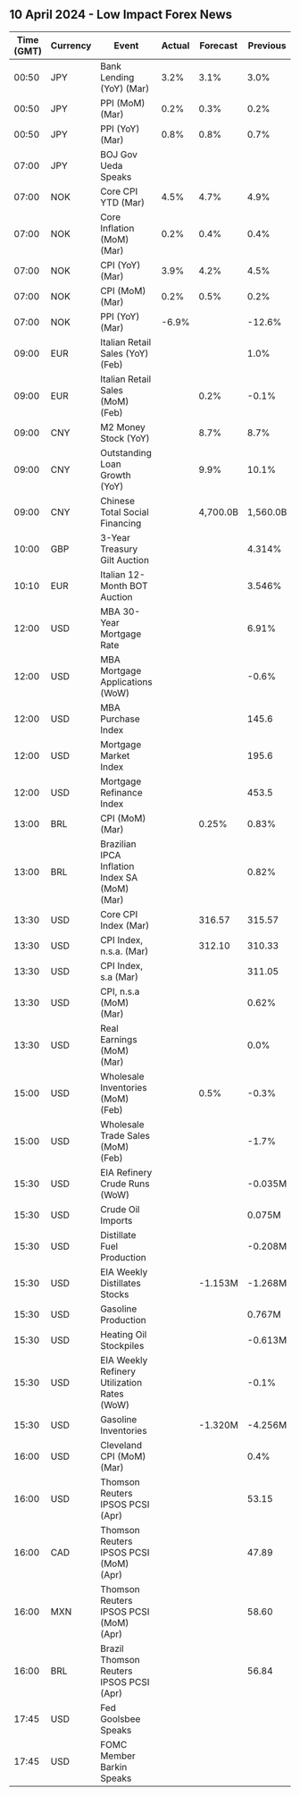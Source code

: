 ## 10 April 2024 - Low Impact Forex News

| Time (GMT) | Currency | Event | Actual | Forecast | Previous |
|------|----------|-------|--------|----------|----------|
| 00:50 | JPY | Bank Lending (YoY) (Mar) | 3.2% | 3.1% | 3.0% |
| 00:50 | JPY | PPI (MoM) (Mar) | 0.2% | 0.3% | 0.2% |
| 00:50 | JPY | PPI (YoY) (Mar) | 0.8% | 0.8% | 0.7% |
| 07:00 | JPY | BOJ Gov Ueda Speaks |  |  |  |
| 07:00 | NOK | Core CPI YTD (Mar) | 4.5% | 4.7% | 4.9% |
| 07:00 | NOK | Core Inflation (MoM) (Mar) | 0.2% | 0.4% | 0.4% |
| 07:00 | NOK | CPI (YoY) (Mar) | 3.9% | 4.2% | 4.5% |
| 07:00 | NOK | CPI (MoM) (Mar) | 0.2% | 0.5% | 0.2% |
| 07:00 | NOK | PPI (YoY) (Mar) | -6.9% |  | -12.6% |
| 09:00 | EUR | Italian Retail Sales (YoY) (Feb) |  |  | 1.0% |
| 09:00 | EUR | Italian Retail Sales (MoM) (Feb) |  | 0.2% | -0.1% |
| 09:00 | CNY | M2 Money Stock (YoY) |  | 8.7% | 8.7% |
| 09:00 | CNY | Outstanding Loan Growth (YoY) |  | 9.9% | 10.1% |
| 09:00 | CNY | Chinese Total Social Financing |  | 4,700.0B | 1,560.0B |
| 10:00 | GBP | 3-Year Treasury Gilt Auction |  |  | 4.314% |
| 10:10 | EUR | Italian 12-Month BOT Auction |  |  | 3.546% |
| 12:00 | USD | MBA 30-Year Mortgage Rate |  |  | 6.91% |
| 12:00 | USD | MBA Mortgage Applications (WoW) |  |  | -0.6% |
| 12:00 | USD | MBA Purchase Index |  |  | 145.6 |
| 12:00 | USD | Mortgage Market Index |  |  | 195.6 |
| 12:00 | USD | Mortgage Refinance Index |  |  | 453.5 |
| 13:00 | BRL | CPI (MoM) (Mar) |  | 0.25% | 0.83% |
| 13:00 | BRL | Brazilian IPCA Inflation Index SA (MoM) (Mar) |  |  | 0.82% |
| 13:30 | USD | Core CPI Index (Mar) |  | 316.57 | 315.57 |
| 13:30 | USD | CPI Index, n.s.a. (Mar) |  | 312.10 | 310.33 |
| 13:30 | USD | CPI Index, s.a (Mar) |  |  | 311.05 |
| 13:30 | USD | CPI, n.s.a (MoM) (Mar) |  |  | 0.62% |
| 13:30 | USD | Real Earnings (MoM) (Mar) |  |  | 0.0% |
| 15:00 | USD | Wholesale Inventories (MoM) (Feb) |  | 0.5% | -0.3% |
| 15:00 | USD | Wholesale Trade Sales (MoM) (Feb) |  |  | -1.7% |
| 15:30 | USD | EIA Refinery Crude Runs (WoW) |  |  | -0.035M |
| 15:30 | USD | Crude Oil Imports |  |  | 0.075M |
| 15:30 | USD | Distillate Fuel Production |  |  | -0.208M |
| 15:30 | USD | EIA Weekly Distillates Stocks |  | -1.153M | -1.268M |
| 15:30 | USD | Gasoline Production |  |  | 0.767M |
| 15:30 | USD | Heating Oil Stockpiles |  |  | -0.613M |
| 15:30 | USD | EIA Weekly Refinery Utilization Rates (WoW) |  |  | -0.1% |
| 15:30 | USD | Gasoline Inventories |  | -1.320M | -4.256M |
| 16:00 | USD | Cleveland CPI (MoM) (Mar) |  |  | 0.4% |
| 16:00 | USD | Thomson Reuters IPSOS PCSI (Apr) |  |  | 53.15 |
| 16:00 | CAD | Thomson Reuters IPSOS PCSI (MoM) (Apr) |  |  | 47.89 |
| 16:00 | MXN | Thomson Reuters IPSOS PCSI (MoM) (Apr) |  |  | 58.60 |
| 16:00 | BRL | Brazil Thomson Reuters IPSOS PCSI (Apr) |  |  | 56.84 |
| 17:45 | USD | Fed Goolsbee Speaks |  |  |  |
| 17:45 | USD | FOMC Member Barkin Speaks |  |  |  |
